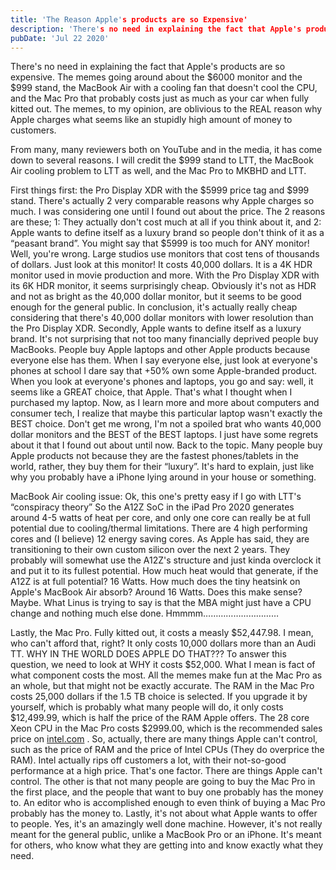 ```yaml
---
title: 'The Reason Apple's products are so Expensive'
description: 'There's no need in explaining the fact that Apple's products are so expensive.The memes going around about the $6000 monitor and the $999 stand, the MacBook Air with a cooling fan that doesn't cool the CPU, and the Mac Pro that probably costs just as much as your car when fully kitted out.'
pubDate: 'Jul 22 2020'
---
```


There's no need in explaining the fact that Apple's products are so expensive. The memes going around about the $6000 monitor and the $999 stand, the MacBook Air with a cooling fan that doesn't cool the CPU, and the Mac Pro that probably costs just as much as your car when fully kitted out. The memes, to my opinion, are oblivious to the REAL reason why Apple charges what seems like an stupidly high amount of money to customers.

From many, many reviewers both on YouTube and in the media, it has come down to several reasons. I will credit the $999 stand to LTT, the MacBook Air cooling problem to LTT as well, and the Mac Pro to MKBHD and LTT.

First things first: the Pro Display XDR with the $5999 price tag and $999 stand. There's actually 2 very comparable reasons why Apple charges so much. I was considering one until I found out about the price. The 2 reasons are these; 1: They actually don't cost much at all if you think about it, and 2: Apple wants to define itself as a luxury brand so people don't think of it as a “peasant brand”. You might say that $5999 is too much for ANY monitor! Well, you're wrong. Large studios use monitors that cost tens of thousands of dollars. Just look at this monitor! It costs 40,000 dollars. It is a 4K HDR monitor used in movie production and more. With the Pro Display XDR with its 6K HDR monitor, it seems surprisingly cheap. Obviously it's not as HDR and not as bright as the 40,000 dollar monitor, but it seems to be good enough for the general public. In conclusion, it's actually really cheap considering that there's 40,000 dollar monitors with lower resolution than the Pro Display XDR. Secondly, Apple wants to define itself as a luxury brand. It's not surprising that not too many financially deprived people buy MacBooks. People buy Apple laptops and other Apple products because everyone else has them. When I say everyone else, just look at everyone's phones at school I dare say that +50% own some Apple-branded product. When you look at everyone's phones and laptops, you go and say: well, it seems like a GREAT choice, that Apple. That's what I thought when I purchased my laptop. Now, as I learn more and more about computers and consumer tech, I realize that maybe this particular laptop wasn't exactly the BEST choice. Don't get me wrong, I'm not a spoiled brat who wants 40,000 dollar monitors and the BEST of the BEST laptops. I just have some regrets about it that I found out about until now. Back to the topic. Many people buy Apple products not because they are the fastest phones/tablets in the world, rather, they buy them for their “luxury”. It's hard to explain, just like why you probably have a iPhone lying around in your house or something.

MacBook Air cooling issue: Ok, this one's pretty easy if I go with LTT's “conspiracy theory” So the A12Z SoC in the iPad Pro 2020 generates around 4-5 watts of heat per core, and only one core can really be at full potential due to cooling/thermal limitations. There are 4 high performing cores and (I believe) 12 energy saving cores. As Apple has said, they are transitioning to their own custom silicon over the next 2 years. They probably will somewhat use the A12Z's structure and just kinda overclock it and put it to its fullest potential. How much heat would that generate, if the A12Z is at full potential? 16 Watts. How much does the tiny heatsink on Apple's MacBook Air absorb? Around 16 Watts. Does this make sense? Maybe. What Linus is trying to say is that the MBA might just have a CPU change and nothing much else done. Hmmmm…………………………

Lastly, the Mac Pro. Fully kitted out, it costs a measly $52,447.98. I mean, who can't afford that, right? It only costs 10,000 dollars more than an Audi TT. WHY IN THE WORLD DOES APPLE DO THAT??? To answer this question, we need to look at WHY it costs $52,000. What I mean is fact of what component costs the most. All the memes make fun at the Mac Pro as an whole, but that might not be exactly accurate. The RAM in the Mac Pro costs 25,000 dollars if the 1.5 TB choice is selected. If you upgrade it by yourself, which is probably what many people will do, it only costs $12,499.99, which is half the price of the RAM Apple offers. The 28 core Xeon CPU in the Mac Pro costs $2999.00, which is the recommended sales price on [intel.com](https://intel.com) . So, actually, there are many things Apple can't control, such as the price of RAM and the price of Intel CPUs (They do overprice the RAM). Intel actually rips off customers a lot, with their not-so-good performance at a high price. That's one factor. There are things Apple can't control. The other is that not many people are going to buy the Mac Pro in the first place, and the people that want to buy one probably has the money to. An editor who is accomplished enough to even think of buying a Mac Pro probably has the money to. Lastly, it's not about what Apple wants to offer to people. Yes, it's an amazingly well done machine. However, it's not really meant for the general public, unlike a MacBook Pro or an iPhone. It's meant for others, who know what they are getting into and know exactly what they need.